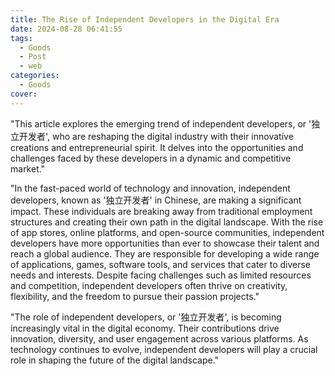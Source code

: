 ```yaml
---
title: The Rise of Independent Developers in the Digital Era
date: 2024-08-28 06:41:55
tags:
  - Goods
  - Post
  - web
categories:
  - Goods
cover: 
---
```


"This article explores the emerging trend of independent developers, or '独立开发者', who are reshaping the digital industry with their innovative creations and entrepreneurial spirit. It delves into the opportunities and challenges faced by these developers in a dynamic and competitive market."

"In the fast-paced world of technology and innovation, independent developers, known as '独立开发者' in Chinese, are making a significant impact. These individuals are breaking away from traditional employment structures and creating their own path in the digital landscape. With the rise of app stores, online platforms, and open-source communities, independent developers have more opportunities than ever to showcase their talent and reach a global audience. They are responsible for developing a wide range of applications, games, software tools, and services that cater to diverse needs and interests. Despite facing challenges such as limited resources and competition, independent developers often thrive on creativity, flexibility, and the freedom to pursue their passion projects."

"The role of independent developers, or '独立开发者', is becoming increasingly vital in the digital economy. Their contributions drive innovation, diversity, and user engagement across various platforms. As technology continues to evolve, independent developers will play a crucial role in shaping the future of the digital landscape."

